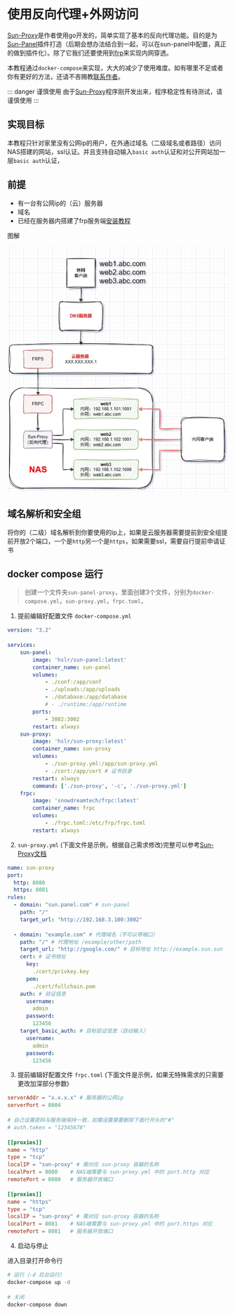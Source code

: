 # 使用反向代理+外网访问

[Sun-Proxy](https://github.com/hslr-s/sun-proxy)是作者使用go开发的，简单实现了基本的反向代理功能。目的是为 [Sun-Panel](https://github.com/hslr-s/sun-panel)插件打造（后期会想办法结合到一起，可以在sun-panel中配置，真正的做到插件化）。除了它我们还要使用到[frp](https://github.com/fatedier/frp)来实现内网穿透。

本教程通过`docker-compose`来实现，大大的减少了使用难度。如有哪里不足或者你有更好的方法，还请不吝赐教[联系作者](/introduce/author_groups.html)。

::: danger 谨慎使用
由于[Sun-Proxy](https://github.com/hslr-s/sun-proxy)程序刚开发出来，程序稳定性有待测试，请谨慎使用
:::



## 实现目标

本教程只针对家里没有公网ip的用户，在外通过域名（二级域名或者路径）访问NAS搭建的网站，ssl认证。并且支持自动输入`basic auth`认证和对公开网站加一层`basic auth`认证，

## 前提

- 有一台有公网ip的（云）服务器
- 域名
- 已经在服务器内搭建了frp服务端[安装教程](https://gofrp.org/zh-cn/docs/setup/)

图解

![](/images/advanced/use_reverse_proxy/diagram.jpg)

## 域名解析和安全组
将你的（二级）域名解析到你要使用的ip上，如果是云服务器需要提前到安全组提前开放2个端口，一个是`http`另一个是`https`，如果需要ssl，需要自行提前申请证书

## docker compose 运行

> 创建一个文件夹`sun-panel-proxy`，里面创建3个文件，分别为`docker-compose.yml`，`sun-proxy.yml`，`frpc.toml`，

1. 提前编辑好配置文件 `docker-compose.yml`

```yml
version: "3.2"

services:
    sun-panel:
        image: 'hslr/sun-panel:latest'
        container_name: sun-panel
        volumes:
            - ./conf:/app/conf
            - ./uploads:/app/uploads
            - ./database:/app/database
            # - ./runtime:/app/runtime
        ports:
            - 3002:3002
        restart: always
    sun-proxy:
        image: 'hslr/sun-proxy:latest'
        container_name: sun-proxy
        volumes:
            - ./sun-proxy.yml:/app/sun-proxy.yml
            - ./cert:/app/cert # 证书目录
        restart: always
        command: ['./sun-proxy', '-c', './sun-proxy.yml']
    frpc:
        image: 'snowdreamtech/frpc:latest'
        container_name: frpc
        volumes:
            - ./frpc.toml:/etc/frp/frpc.toml
        restart: always

```


2. `sun-proxy.yml` (下面文件是示例，根据自己需求修改)完整可以参考[Sun-Proxy文档](https://github.com/hslr-s/sun-proxy)

```yml 
name: sun-proxy
port:
  http: 8080
  https: 8081
rules:
  - domain: "sun.panel.com" # sun-panel
    path: "/" 
    target_url: "http://192.168.3.100:3002" 

  - domain: "example.com" # 代理域名（不可以带端口）
    path: "/" # 代理地址 /example/other/path
    target_url: "http://google.com/" # 目标地址 http://example.sun.sun
    cert: # 证书地址
      key:
        ./cert/privkey.key
      pem:
        ./cert/fullchain.pem
    auth: # 验证信息
      username:
        admin
      password:
        123456
    target_basic_auth: # 目标验证信息（自动输入）
      username:
        admin
      password:
        123456
```

3. 提前编辑好配置文件 `frpc.toml` (下面文件是示例，如果无特殊需求的只需要更改加深部分参数)

```toml {1,2,11-12,18-19}
serverAddr = "x.x.x.x" # 服务器的公网ip 
serverPort = 8004 

# 自己设置密码与服务端保持一致，如需设置需要删除下面行开头的"#" 
# auth.token = "12345678"  

[[proxies]]
name = "http"
type = "tcp"
localIP = "sun-proxy" # 需对应 sun-proxy 容器的名称
localPort = 8080    # NAS端需要与 sun-proxy.yml 中的 port.http 对应 
remotePort = 8080   # 服务器开放端口 

[[proxies]]
name = "https"
type = "tcp"
localIP = "sun-proxy" # 需对应 sun-proxy 容器的名称
localPort = 8081    # NAS端需要与 sun-proxy.yml 中的 port.https 对应 
remotePort = 8081   # 服务器开放端口 
```





4. 启动与停止

进入目录打开命令行
```sh
# 运行（-d 后台运行）
docker-compose up -d

# 关闭
docker-compose down
```